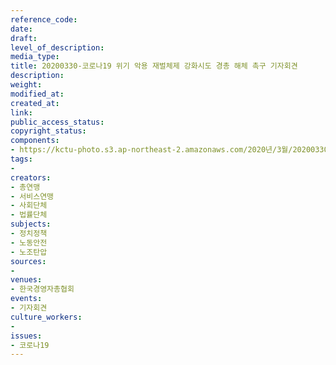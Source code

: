 ```yaml
---
reference_code: 
date: 
draft: 
level_of_description: 
media_type: 
title: 20200330-코로나19 위기 악용 재벌체제 강화시도 경총 해체 촉구 기자회견
description: 
weight: 
modified_at: 
created_at: 
link: 
public_access_status: 
copyright_status: 
components:
- https://kctu-photo.s3.ap-northeast-2.amazonaws.com/2020년/3월/20200330-코로나19+위기+악용+재벌체제+강화시도+경총+해체+촉구+기자회견/_CTU6041.jpg
tags:
- 
creators:
- 총연맹
- 서비스연맹
- 사회단체
- 법률단체
subjects:
- 정치정책
- 노동안전
- 노조탄압
sources:
- 
venues:
- 한국경영자총협회
events:
- 기자회견
culture_workers:
- 
issues:
- 코로나19
---
```


